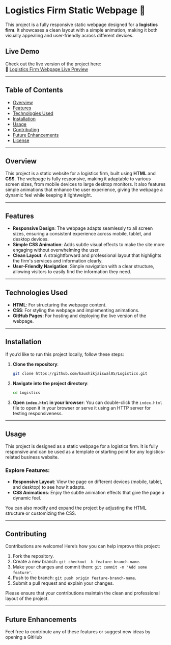 # Logistics Firm Static Webpage 🚚

This project is a fully responsive static webpage designed for a **logistics firm**. It showcases a clean layout with a simple animation, making it both visually appealing and user-friendly across different devices.

## Live Demo

Check out the live version of the project here:  
🔗 [Logistics Firm Webpage Live Preview](https://kaushikjaiswal05.github.io/Logistics/)

---

## Table of Contents
- [Overview](#overview)
- [Features](#features)
- [Technologies Used](#technologies-used)
- [Installation](#installation)
- [Usage](#usage)
- [Contributing](#contributing)
- [Future Enhancements](#future-enhancements)
- [License](#license)

---

## Overview

This project is a static website for a logistics firm, built using **HTML** and **CSS**. The webpage is fully responsive, making it adaptable to various screen sizes, from mobile devices to large desktop monitors. It also features simple animations that enhance the user experience, giving the webpage a dynamic feel while keeping it lightweight.

---

## Features

- **Responsive Design**: The webpage adapts seamlessly to all screen sizes, ensuring a consistent experience across mobile, tablet, and desktop devices.
- **Simple CSS Animation**: Adds subtle visual effects to make the site more engaging without overwhelming the user.
- **Clean Layout**: A straightforward and professional layout that highlights the firm's services and information clearly.
- **User-Friendly Navigation**: Simple navigation with a clear structure, allowing visitors to easily find the information they need.

---

## Technologies Used

- **HTML**: For structuring the webpage content.
- **CSS**: For styling the webpage and implementing animations.
- **GitHub Pages**: For hosting and deploying the live version of the webpage.

---

## Installation

If you’d like to run this project locally, follow these steps:

1. **Clone the repository**:
    ```bash
    git clone https://github.com/kaushikjaiswal05/Logistics.git
    ```

2. **Navigate into the project directory**:
    ```bash
    cd Logistics
    ```

3. **Open `index.html` in your browser**:
    You can double-click the `index.html` file to open it in your browser or serve it using an HTTP server for testing responsiveness.

---

## Usage

This project is designed as a static webpage for a logistics firm. It is fully responsive and can be used as a template or starting point for any logistics-related business website.

### Explore Features:
- **Responsive Layout**: View the page on different devices (mobile, tablet, and desktop) to see how it adapts.
- **CSS Animations**: Enjoy the subtle animation effects that give the page a dynamic feel.
  
You can also modify and expand the project by adjusting the HTML structure or customizing the CSS.

---

## Contributing

Contributions are welcome! Here’s how you can help improve this project:

1. Fork the repository.
2. Create a new branch: `git checkout -b feature-branch-name`.
3. Make your changes and commit them: `git commit -m 'Add some feature'`.
4. Push to the branch: `git push origin feature-branch-name`.
5. Submit a pull request and explain your changes.

Please ensure that your contributions maintain the clean and professional layout of the project.

---

## Future Enhancements

Feel free to contribute any of these features or suggest new ideas by opening a GitHub 
